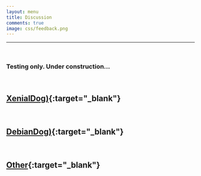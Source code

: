 ```yaml
---
layout: menu
title: Discussion
comments: true
image: css/feedback.png
---
```


---    
<br>
   
### Testing only. Under construction...   
<br>   

##  [XenialDog)](html/xen32.html){:target="_blank"}      
&nbsp;     

##  [DebianDog)](html/debdog.html){:target="_blank"}   
&nbsp;   

##  [Other](html/other.html){:target="_blank"}


&nbsp;   

&nbsp;   

&nbsp;  




